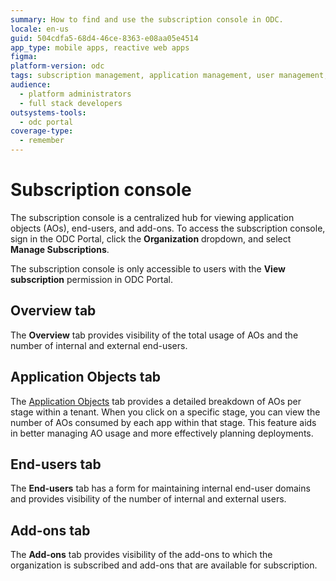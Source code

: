 ```yaml
---
summary: How to find and use the subscription console in ODC.
locale: en-us
guid: 504cdfa5-68d4-46ce-8363-e08aa05e4514
app_type: mobile apps, reactive web apps
figma:
platform-version: odc
tags: subscription management, application management, user management, permission control, licensing
audience:
  - platform administrators
  - full stack developers
outsystems-tools:
  - odc portal
coverage-type:
  - remember
---
```


# Subscription console

The subscription console is a centralized hub for viewing application objects (AOs), end-users, and add-ons. To access the subscription console, sign in the ODC Portal, click the **Organization** dropdown, and select **Manage Subscriptions**.

<div class="info" markdown="1">

The subscription console is only accessible to users with the **View subscription** permission in ODC Portal.

</div>

## Overview tab

The **Overview** tab provides visibility of the total usage of AOs and the number of internal and external end-users. 

## Application Objects tab

The [Application Objects](https://success.outsystems.com/support/licensing/application_objects/) tab provides a detailed breakdown of AOs per stage within a tenant. When you click on a specific stage, you can view the number of AOs consumed by each app within that stage. This feature aids in better managing AO usage and more effectively planning deployments.

## End-users tab

The **End-users** tab has a form for maintaining internal end-user domains and provides visibility of the number of internal and external users. 

## Add-ons tab

The **Add-ons** tab provides visibility of the add-ons to which the organization is subscribed and add-ons that are available for subscription.
